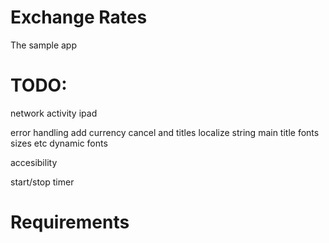 # Exchange Rates

The sample app

# TODO:
network activity
ipad

error handling
add currency cancel and titles
localize string
main title
fonts sizes etc
dynamic fonts

accesibility


start/stop timer


# Requirements

